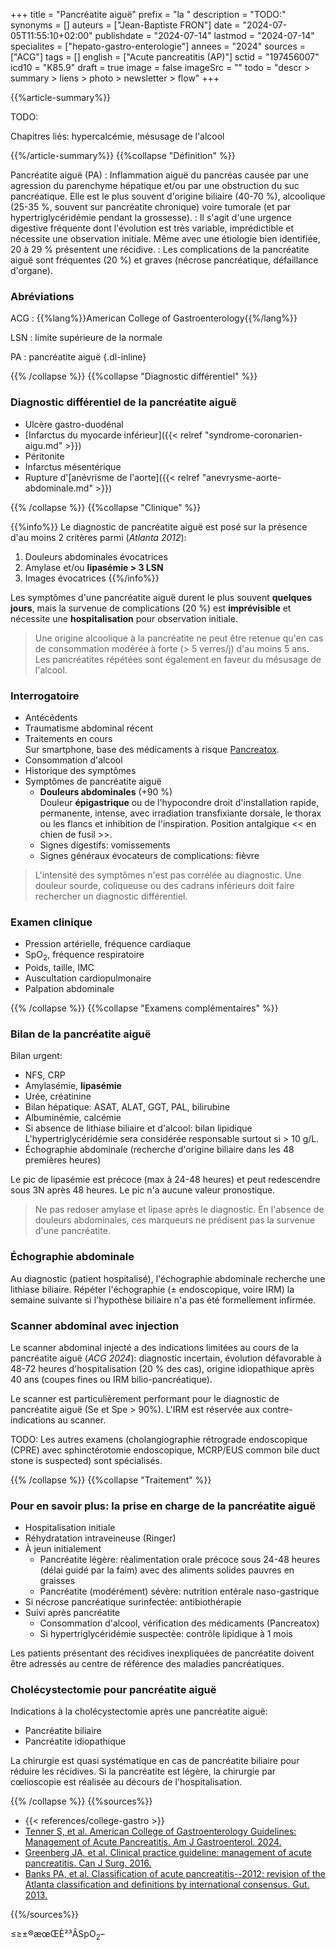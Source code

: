 +++
title = "Pancréatite aiguë"
prefix = "la "
description = "TODO:"
synonyms = []
auteurs = ["Jean-Baptiste FRON"]
date = "2024-07-05T11:55:10+02:00"
publishdate = "2024-07-14"
lastmod = "2024-07-14"
specialites = ["hepato-gastro-enterologie"]
annees = "2024"
sources = ["ACG"]
tags = []
english = ["Acute pancreatitis (AP)"]
sctid = "197456007"
icd10 = "K85.9"
draft = true
image = false
imageSrc = ""
todo = "descr > summary > liens > photo > newsletter > flow"
+++

{{%article-summary%}}

TODO:

Chapitres liés: hypercalcémie, mésusage de l'alcool

{{%/article-summary%}}
{{%collapse "Définition" %}}

Pancréatite aiguë (PA)
: Inflammation aiguë du pancréas causée par une agression du parenchyme hépatique et/ou par une obstruction du suc pancréatique. Elle est le plus souvent d'origine biliaire (40-70 %), alcoolique (25-35 %, souvent sur pancréatite chronique) voire tumorale (et par hypertriglycéridémie pendant la grossesse).
: Il s'agit d'une urgence digestive fréquente dont l'évolution est très variable, imprédictible et nécessite une observation initiale. Même avec une étiologie bien identifiée, 20 à 29 % présentent une récidive.
: Les complications de la pancréatite aiguë sont fréquentes (20 %) et graves (nécrose pancréatique, défaillance d'organe).

### Abréviations

ACG
: {{%lang%}}American College of Gastroenterology{{%/lang%}}

LSN
: limite supérieure de la normale

PA
: pancréatite aiguë
{.dl-inline}

{{% /collapse %}}
{{%collapse "Diagnostic différentiel" %}}

### Diagnostic différentiel de la pancréatite aiguë

- Ulcère gastro-duodénal
- [Infarctus du myocarde inférieur]({{< relref "syndrome-coronarien-aigu.md" >}})
- Péritonite
- Infarctus mésentérique
- Rupture d'[anévrisme de l'aorte]({{< relref "anevrysme-aorte-abdominale.md" >}})

{{% /collapse %}}
{{%collapse "Clinique" %}}

{{%info%}}
Le diagnostic de pancréatite aiguë est posé sur la présence d'au moins 2 critères parmi (*Atlanta 2012*):

1. Douleurs abdominales évocatrices
2. Amylase et/ou **lipasémie > 3 LSN**
3. Images évocatrices
{{%/info%}}

Les symptômes d'une pancréatite aiguë durent le plus souvent **quelques jours**, mais la survenue de complications (20 %) est **imprévisible** et nécessite une **hospitalisation** pour observation initiale.

> Une origine alcoolique à la pancréatite ne peut être retenue qu'en cas de consommation modérée à forte (> 5 verres/j) d'au moins 5 ans. Les pancréatites répétées sont également en faveur du mésusage de l'alcool.

### Interrogatoire

- Antécédents
- Traumatisme abdominal récent
- Traitements en cours  
  Sur smartphone, base des médicaments à risque [Pancreatox](https://www.drugsoft.com/applis.html).
- Consommation d'alcool
- Historique des symptômes
- Symptômes de pancréatite aiguë
  - **Douleurs abdominales** (+90 %)  
    Douleur **épigastrique** ou de l'hypocondre droit d'installation rapide, permanente, intense, avec irradiation transfixiante dorsale, le thorax ou les flancs et inhibition de l'inspiration. Position antalgique << en chien de fusil >>.
  - Signes digestifs: vomissements
  - Signes généraux évocateurs de complications: fièvre

> L'intensité des symptômes n'est pas corrélée au diagnostic. Une douleur sourde, coliqueuse ou des cadrans inférieurs doit faire rechercher un diagnostic différentiel.

### Examen clinique

- Pression artérielle, fréquence cardiaque
- SpO<sub>2</sub>, fréquence respiratoire
- Poids, taille, IMC
- Auscultation cardiopulmonaire
- Palpation abdominale

{{% /collapse %}}
{{%collapse "Examens complémentaires" %}}

### Bilan de la pancréatite aiguë

Bilan urgent:

- NFS, CRP
- Amylasémie, **lipasémie**
- Urée, créatinine
- Bilan hépatique: ASAT, ALAT, GGT, PAL, bilirubine
- Albuminémie, calcémie
- Si absence de lithiase biliaire et d'alcool: bilan lipidique  
  L'hypertriglycéridémie sera considérée responsable surtout si > 10 g/L.
- Échographie abdominale (recherche d'origine biliaire dans les 48 premières heures)

Le pic de lipasémie est précoce (max à 24-48 heures) et peut redescendre sous 3N après 48 heures. Le pic n'a aucune valeur pronostique.

> Ne pas redoser amylase et lipase après le diagnostic. En l'absence de douleurs abdominales, ces marqueurs ne prédisent pas la survenue d'une pancréatite.

### Échographie abdominale

Au diagnostic (patient hospitalisé), l'échographie abdominale recherche une lithiase biliaire. Répéter l'échographie (± endoscopique, voire IRM) la semaine suivante si l'hypothèse biliaire n'a pas été formellement infirmée.

### Scanner abdominal avec injection

Le scanner abdominal injecté a des indications limitées au cours de la pancréatite aiguë (*ACG 2024*): diagnostic incertain, évolution défavorable à 48-72 heures d'hospitalisation (20 % des cas), origine idiopathique après 40 ans (coupes fines ou IRM bilio-pancréatique).

Le scanner est particulièrement performant pour le diagnostic de pancréatite aiguë (Se et Spe > 90%). L'IRM est réservée aux contre-indications au scanner.

TODO: Les autres examens (cholangiographie rétrograde endoscopique (CPRE) avec sphinctérotomie endoscopique, MCRP/EUS  common bile duct stone is suspected) sont spécialisés.

{{% /collapse %}}
{{%collapse "Traitement" %}}

### Pour en savoir plus: la prise en charge de la pancréatite aiguë

- Hospitalisation initiale
- Réhydratation intraveineuse (Ringer)
- À jeun initialement
  - Pancréatite légère: réalimentation orale précoce sous 24-48 heures (délai guidé par la faim) avec des aliments solides pauvres en graisses
  - Pancréatite (modérément) sévère: nutrition entérale naso-gastrique
- Si nécrose pancréatique surinfectée: antibiothérapie
- Suivi après pancréatite
  - Consommation d'alcool, vérification des médicaments (Pancreatox)
  - Si hypertriglycéridémie suspectée: contrôle lipidique à 1 mois

Les patients présentant des récidives inexpliquées de pancréatite doivent être adressés au centre de référence des maladies pancréatiques.

### Cholécystectomie pour pancréatite aiguë

Indications à la cholécystectomie après une pancréatite aiguë:

- Pancréatite biliaire
- Pancréatite idiopathique

La chirurgie est quasi systématique en cas de pancréatite biliaire pour réduire les récidives. Si la pancréatite est légère, la chirurgie par cœlioscopie est réalisée au décours de l'hospitalisation.

{{% /collapse %}}
{{%sources%}}

- {{< references/college-gastro >}}
- [Tenner S, et al. American College of Gastroenterology Guidelines: Management of Acute Pancreatitis. Am J Gastroenterol. 2024.](https://journals.lww.com/ajg/fulltext/2024/03000/american_college_of_gastroenterology_guidelines_.14.aspx)
- [Greenberg JA, et al. Clinical practice guideline: management of acute pancreatitis. Can J Surg. 2016.](https://www.ncbi.nlm.nih.gov/pmc/articles/pmid/27007094/)
- [Banks PA, et al. Classification of acute pancreatitis--2012: revision of the Atlanta classification and definitions by international consensus. Gut. 2013.](https://gut.bmj.com/content/62/1/102.long)

{{%/sources%}}

≤≥±®æœŒÈ²³ÂSpO<sub>2</sub>–
